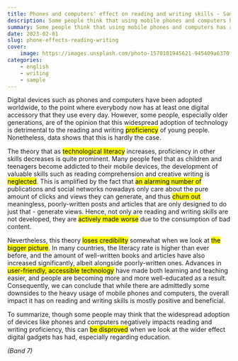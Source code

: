 ```yaml
---
title: Phones and computers' effect on reading and writing skills - Sample
description: Some people think that using mobile phones and computers has a negative effect on young people's reading and writing skills. To what extent do you agree or disagree?
summary: Some people think that using mobile phones and computers has a negative effect on young people's reading and writing skills. To what extent do you agree or disagree?
date: 2023-02-01
slug: phone-effects-reading-writing
cover:
    image: https://images.unsplash.com/photo-1570101945621-945409a6370f?ixlib=rb-4.0.3&ixid=MnwxMjA3fDB8MHxwaG90by1wYWdlfHx8fGVufDB8fHx8&auto=format&fit=crop&w=1770&q=80
categories:
    - english
    - writing
    - sample
---
```


Digital devices such as phones and computers have been adopted worldwide, to the point where everybody now has at least one digital accessory that they use every day. However, some people, especially older generations, are of the opinion that this widespread adoption of technology is detrimental to the reading and writing <mark>proficiency</mark> of young people. Nonetheless, data shows that this is hardly the case.

The theory that as <mark>technological literacy</mark> increases, proficiency in other skills decreases is quite prominent. Many people feel that as children and teenagers become addicted to their mobile devices, the development of valuable skills such as reading comprehension and creative writing is <mark>neglected</mark>. This is amplified by the fact that <mark>an alarming number of</mark> publications and social networks nowadays only care about the pure amount of clicks and views they can generate, and thus <mark>churn out</mark> meaningless, poorly-written posts and articles that are only designed to do just that - generate views. Hence, not only are reading and writing skills are not developed, they are <mark>actively made worse</mark> due to the consumption of bad content.

Nevertheless, this theory <mark>loses credibility</mark> somewhat when we look at <mark>the bigger picture</mark>. In many countries, the literacy rate is higher than ever before, and the amount of well-written books and articles have also increased significantly, albeit alongside poorly-written ones. Advances in <mark>user-friendly, accessible technology</mark> have made both learning and teaching easier, and people are becoming more and more well-educated as a result. Consequently, we can conclude that while there are admittedly some downsides to the heavy usage of mobile phones and computers, the overall impact it has on reading and writing skills is mostly positive and beneficial.

To summarize, though some people may think that the widespread adoption of devices like phones and computers negatively impacts reading and writing proficiency, this can <mark>be disproved</mark> when we look at the wider effect digital gadgets has had, especially regarding education.

*(Band 7)*
